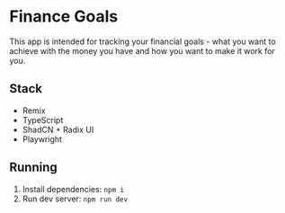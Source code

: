 # Finance Goals

This app is intended for tracking your financial goals - what you want to achieve 
with the money you have and how you want to make it work for you.

## Stack

* Remix
* TypeScript
* ShadCN + Radix UI
* Playwright

## Running

1. Install dependencies: `npm i`
2. Run dev server: `npm run dev`

